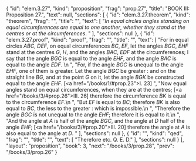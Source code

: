{
  "id": "elem.3.27",
  "kind": "proposition",
  "frag": "prop.27",
  "title": "BOOK III: Proposition 27.",
  "text": null,
  "sections": [
    {
      "id": "elem.3.27.theorem",
      "kind": "theorem",
      "frag": "",
      "title": "",
      "text": [
        "<var>In equal circles angles standing on equal circumferences are equal to one another</var>, <var>whether they stand at the centres or at the circumferences</var>. "
      ],
      "sections": null
    },
    {
      "id": "elem.3.27.proof",
      "kind": "proof",
      "frag": "",
      "title": "",
      "text": [
        "For in equal circles <var>ABC</var>, <var>DEF</var>, on equal circumferences <var>BC</var>, <var>EF</var>, let the angles <var>BGC</var>, <var>EHF</var> stand at the centres <var>G</var>, <var>H</var>, and the angles <var>BAC</var>, <var>EDF</var> at the circumferences; I say that the angle <var>BGC</var> is equal to the angle <var>EHF</var>, and the angle <var>BAC</var> is equal to the angle <var>EDF</var>. \n      ",
        "For, if the angle <var>BGC</var> is unequal to the angle <var>EHF</var>, one of them is greater. Let the angle <var>BGC</var> be greater : and on the straight line <var>BG</var>, and at the point <var>G</var> on it, let the angle <var>BGK</var> be constructed equal to the angle <var>EHF</var>. [<a href=\"/books/1/#prop.23\">I. 23</a>] ",
        "Now equal angles stand on equal circumferences, when they are at the centres; [<a href=\"/books/3/#prop.26\">III. 26</a>] therefore the circumference <var>BK</var> is equal to the circumference <var>EF</var>.\n      ",
        "But <var>EF</var> is equal to <var>BC</var>; therefore <var>BK</var> is also equal to <var>BC</var>, the less to the greater : which is impossible.\n      ",
        "Therefore the angle <var>BGC</var> is not unequal to the angle <var>EHF</var>; therefore it is equal to it.\n       ",
        "And the angle at <var>A</var> is half of the angle <var>BGC</var>, and the angle at <var>D</var> half of the angle <var>EHF</var>; [<a href=\"/books/3/#prop.20\">III. 20</a>] therefore the angle at <var>A</var> is also equal to the angle at <var>D</var>. "
      ],
      "sections": null
    },
    {
      "id": "",
      "kind": "qed",
      "frag": "",
      "title": "",
      "text": [
        "Therefore etc. Q. E. D."
      ],
      "sections": null
    }
  ],
  "layout": "proposition",
  "book": 3,
  "next": "/books/3/prop.28",
  "prev": "/books/3/prop.26"
}
